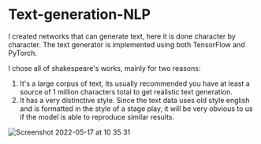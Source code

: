 # Text-generation-NLP

I created networks that can generate text, here it is done character by character. The text generator is implemented using both TensorFlow and PyTorch. 


I chose all of shakespeare's works, mainly for two reasons:

1. It's a large corpus of text, its usually recommended you have at least a source of 1 million characters total to get realistic text generation.
2. It has a very distinctive style. Since the text data uses old style english and is formatted in the style of a stage play, it will be very obvious to us if the model is able to reproduce similar results.


![Screenshot 2022-05-17 at 10 35 31](https://user-images.githubusercontent.com/57172944/168769068-79628cae-3f07-47a0-9d62-ca79a23109d8.png)
